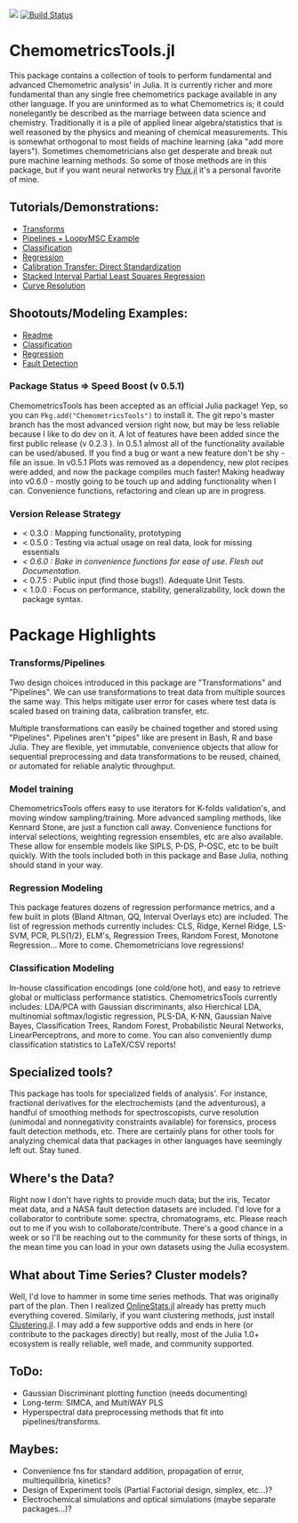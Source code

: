 [![](https://img.shields.io/badge/docs-stable-blue.svg)](https://caseykneale.github.io/ChemometricsTools.jl/) [![Build Status](https://travis-ci.org/caseykneale/ChemometricsTools.jl.svg?branch=master)](https://travis-ci.org/caseykneale/ChemometricsTools.jl)

# ChemometricsTools.jl
This package contains a collection of tools to perform fundamental and advanced Chemometric analysis' in Julia. It is currently richer and more fundamental than any single free chemometrics package available in any other language. If you are uninformed as to what Chemometrics is; it could nonelegantly be described as the marriage between data science and chemistry. Traditionally it is a pile of applied linear algebra/statistics that is well reasoned by the physics and meaning of chemical measurements. This is somewhat orthogonal to most fields of machine learning (aka "add more layers"). Sometimes chemometricians also get desperate and break out pure machine learning methods. So some of those methods are in this package, but if you want neural networks try [Flux.jl](https://github.com/FluxML/Flux.jl) it's a personal favorite of mine.

## Tutorials/Demonstrations:
  - [Transforms](https://caseykneale.github.io/ChemometricsTools.jl/Demos/Transforms/)
  - [Pipelines + LoopyMSC Example](https://caseykneale.github.io/ChemometricsTools.jl/Demos/Pipelines/)
  - [Classification](https://caseykneale.github.io/ChemometricsTools.jl/Demos/ClassificationExample/)
  - [Regression](https://caseykneale.github.io/ChemometricsTools.jl/Demos/RegressionExample/)
  - [Calibration Transfer: Direct Standardization](https://caseykneale.github.io/ChemometricsTools.jl/Demos/CalibXfer/)
  - [Stacked Interval Partial Least Squares Regression](https://caseykneale.github.io/ChemometricsTools.jl/Demos/SIPLS/)
  - [Curve Resolution](https://caseykneale.github.io/ChemometricsTools.jl/Demos/CurveResolution/)

## Shootouts/Modeling Examples:
  - [Readme](https://github.com/caseykneale/ChemometricsTools.jl/tree/master/shootouts)
  - [Classification](https://github.com/caseykneale/ChemometricsTools.jl/blob/master/shootouts/ClassificationShootout.jl)
  - [Regression](https://github.com/caseykneale/ChemometricsTools.jl/blob/master/shootouts/RegressionShootout.jl)
  - [Fault Detection](https://github.com/caseykneale/ChemometricsTools.jl/blob/master/shootouts/AnomalyShootout.jl)

### Package Status => Speed Boost (v 0.5.1)
ChemometricsTools has been accepted as an official Julia package! Yep, so you can  ```Pkg.add("ChemometricsTools")``` to install it. The git repo's master branch has the most advanced version right now, but may be less reliable because I like to do dev on it. A lot of features have been added since the first public release (v 0.2.3 ). In 0.5.1 almost all of the functionality available can be used/abused. If you find a bug or want a new feature don't be shy - file an issue. In v0.5.1 Plots was removed as a dependency, new plot recipes were added, and now the package compiles much faster! Making headway into v0.6.0 - mostly going to be touch up and adding functionality when I can. Convenience functions, refactoring
and clean up are in progress.

### Version Release Strategy
  - < 0.3.0 : Mapping functionality, prototyping
  - < 0.5.0 : Testing via actual usage on real data, look for missing essentials
  - *< 0.6.0 : Bake in convenience functions for ease of use. Flesh out Documentation.*
  - < 0.7.5 : Public input (find those bugs!). Adequate Unit Tests.
  - < 1.0.0 : Focus on performance, stability, generalizability, lock down the package syntax.

# Package Highlights
### Transforms/Pipelines
Two design choices introduced in this package are "Transformations" and "Pipelines". We can use transformations to treat data from multiple sources the same way. This helps mitigate user error for cases where test data is scaled based on training data, calibration transfer, etc.

Multiple transformations can easily be chained together and stored using "Pipelines". Pipelines aren't "pipes" like are present in Bash, R and base Julia. They are flexible, yet immutable, convenience objects that allow for sequential preprocessing and data transformations to be reused, chained, or automated for reliable analytic throughput.

### Model training
ChemometricsTools offers easy to use iterators for K-folds validation's, and moving window sampling/training. More advanced sampling methods, like Kennard Stone, are just a function call away. Convenience functions for interval selections, weighting regression ensembles, etc are also available. These allow for ensemble models like SIPLS, P-DS, P-OSC, etc to be built quickly. With the tools included both in this package and Base Julia, nothing should stand in your way.

### Regression Modeling
This package features dozens of regression performance metrics, and a few built in plots (Bland Altman, QQ, Interval Overlays etc) are included. The list of regression methods currently includes: CLS, Ridge, Kernel Ridge, LS-SVM, PCR, PLS(1/2), ELM's, Regression Trees, Random Forest, Monotone Regression... More to come. Chemometricians love regressions!

### Classification Modeling
In-house classification encodings (one cold/one hot), and easy to retrieve global or multiclass performance statistics. ChemometricsTools currently includes: LDA/PCA with Gaussian discriminants, also Hierchical LDA, multinomial softmax/logistic regression, PLS-DA, K-NN, Gaussian Naive Bayes, Classification Trees, Random Forest, Probabilistic Neural Networks, LinearPerceptrons, and more to come. You can also conveniently dump classification statistics to LaTeX/CSV reports!

## Specialized tools?
This package has tools for specialized fields of analysis'. For instance, fractional derivatives for the electrochemists (and the adventurous), a handful of smoothing methods for spectroscopists, curve resolution (unimodal and nonnegativity constraints available) for forensics, process fault detection methods, etc. There are certainly plans for other tools for analyzing chemical data that packages in other languages have seemingly left out. Stay tuned.

## Where's the Data?
Right now I don't have rights to provide much data; but the iris, Tecator meat data, and a NASA fault detection datasets are included. I'd love for a collaborator to contribute some: spectra, chromatograms, etc. Please reach out to me if you wish to collaborate/contribute. There's a good chance in a week or so I'll be reaching out to the community for these sorts of things, in the mean time you can load in your own datasets using the Julia ecosystem.

## What about Time Series? Cluster models?
Well, I'd love to hammer in some time series methods. That was originally part of the plan. Then I realized [OnlineStats.jl](https://github.com/joshday/OnlineStats.jl) already has pretty much everything covered. Similarly, if you want clustering methods, just install [Clustering.jl](https://github.com/JuliaStats/Clustering.jl). I may add a few supportive odds and ends in here (or contribute to the packages directly) but really, most of the Julia 1.0+ ecosystem is really reliable, well made, and community supported.

## ToDo:
  - Gaussian Discriminant plotting function (needs documenting)
  - Long-term: SIMCA, and MultiWAY PLS
  - Hyperspectral data preprocessing methods that fit into pipelines/transforms.

## Maybes:
  - Convenience fns for standard addition, propagation of error, multiequilibria, kinetics?
  - Design of Experiment tools (Partial Factorial design, simplex, etc...)?
  - Electrochemical simulations and optical simulations (maybe separate packages...)?
